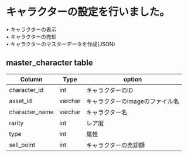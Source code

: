 # キャラクターの設定を行いました。
• キャラクターの表示  
• キャラクターの売却  
• キャラクターのマスターデータを作成(JSON)
## master_character table
|Column|Type|option
|------|----|----|
|character_id|int|キャラクターのID|
|asset_id|varchar|キャラクターのimageのファイル名|
|character_name|varchar|キャラクター名|
|rarity|int|レア度|
|type|int|属性|
|sell_point|int|キャラクターの売却額|